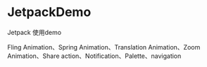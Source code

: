 # JetpackDemo

Jetpack 使用demo

Fling Animation、Spring Animation、Translation Animation、Zoom Animation、Share action、Notification、Palette、navigation
